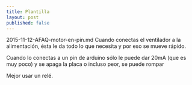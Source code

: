 ```yaml
---
title: Plantilla
layout: post
published: false
---
```

2015-11-12-AFAQ-motor-en-pin.md
 Cuando conectas el ventilador a la alimentación, ésta le da todo lo que necesita y por eso se mueve rápido.

Cuando lo conectas a un pin de arduino sólo le puede dar 20mA (que es muy poco) y se apaga la placa o incluso peor, se puede rompar

Mejor usar un relé.